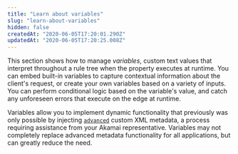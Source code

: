 ```yaml
---
title: "Learn about variables"
slug: "learn-about-variables"
hidden: false
createdAt: "2020-06-05T17:20:01.290Z"
updatedAt: "2020-06-05T17:20:25.008Z"
---
```

This section shows how to manage _variables_, custom text values that
interpret throughout a rule tree when the property executes at
runtime. You can embed built-in variables to capture contextual
information about the client's request, or create your own variables
based on a variety of inputs. You can perform conditional logic based
on the variable's value, and catch any unforeseen errors that execute
on the edge at runtime.

Variables allow you to implement dynamic functionality that previously
was only possible by injecting
[`advanced`]({{base.url}}/{{page.language}}/api/core_features/property_manager/vlatest.html#advanced)
custom XML metadata, a process requiring assistance from your Akamai
representative. Variables may not completely replace advanced metadata
functionality for all applications, but can greatly reduce the need.